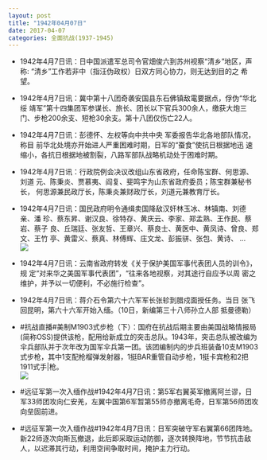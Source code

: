 ```yaml
---
layout: post
title: "1942年04月07日"
date: 2017-04-07
categories: 全面抗战(1937-1945)
---
```


<meta name="referrer" content="no-referrer" />

- 1942年4月7日讯：日中国派遣军总司令官畑俊六到苏州视察“清乡”地区，声称: “清乡”工作若非中（指汪伪政权）日双方同心协力，则无达到目的之 希望。 

- 1942年4月7日讯：冀中第十八团奇袭安国县东石佛镇敌電要据点，俘伪“华北绥 靖军”第十四集团军参谋长、旅长、团长以下官兵300余人，缴获大炮三 门、步枪200余支、短枪30余支。第十八团仅伤亡22人。 

- 1942年4月7日讯：彭德怀、左权等向中共中央 军委报告华北各地部队情况，称目 前华北处境亦开始进人严重困难时期，日军的“蚕食”使抗日根据地迅 速缩小，各抗日根据地被割裂，八路军部队战略机动处于困难时期。 

- 1942年4月7日讯：行政院例会决议改组山东省政府，任命陈宝群、何思源、刘道 元、陈秉炎、贾慕夷、阎复、斐鸣宇为山东省政府委员；陈宝群兼秘书长， 何思源兼民政厅长，陈秉炎兼财政厅长，刘道元兼教育厅长。 

- 1942年4月7日讯：国民政府明令通缉卖国降敌汉奸林玉冰、林镇南、刘德亲、潘 珍、蔡东昇、谢汉良、徐特存、黄庆云、李家、郑孟熟、王作民、蔡岩、蔡子 良、丘瑞廷、张友哲、王章兴、蔡良士、黄医中、黄凤诗、曾良、郑文、王竹 亭、黄雷义、蔡真、林傅辉、庄文龙、彭振骈、张包、黄诗、 ... <br/><img src="https://wx1.sinaimg.cn/large/aca367d8ly1fee9rcph7xj20c80aydfx.jpg" />

- 1942年4月7日讯：云南省政府转发《关于保护美国军事代表团人员的训令》，规 定“对来华之美国军事代表团”，“往来各地视察，对其途行自应予以周 密之维护，并予以一切便利，不必施行检查”。 

- 1942年4月7日讯：蒋介石令第六十六军军长张轸到腊戍面授任务。当日 张飞回昆明，第六十六军开始入缅。（10日，新编第三十八师孙立人部 抵曼德勒） 

- #抗战直播#美制M1903式步枪（下）：国府在抗战后期主要由美国战略情报局(简称OSS)提供该枪，配用给新成立的突击总队。1943年，突击总队被改编为伞兵部队并于次年改为国军伞兵第一团。该团编制内的步兵班装备10支M1903式步枪，其中1支配枪榴弹发射器，1挺BAR重管自动步枪，1挺卡宾枪和2把1911式手|枪。 <br/><img src="https://wx1.sinaimg.cn/large/aca367d8ly1fedvwdu87ij20e10p00za.jpg" />

- #远征军第一次入缅作战#1942年4月7日讯：第5军右翼英军撤离阿兰谬，日军33师团攻向仁安羌，左翼中国第6军暂第55师亦撤离毛奇，日军第56师团攻向垒固前进。 

- #远征军第一次入缅作战#1942年4月7日讯：日军突破守军右翼第66团阵地。新22师逐次向斯瓦撤退，此后即采取运动防御，逐次转换阵地，节节抗击敌人，以迟滞其行动，利用空间争取时间，掩护主力行动。 

